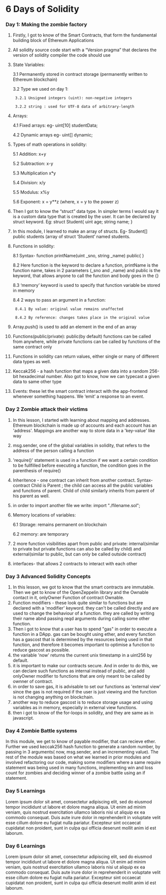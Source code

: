# 6 Days of Solidity

### Day 1: Making the zombie factory

1. Firstly, I got to know of the Smart Contracts, that form the fundamental building block of Ethereum Applications
2. All solidity source code start with a “Version pragma” that declares the version of solidity compiler the code   should use
3. State Variables:
    
    3.1 Permanently stored in contract storage (permanently written to Ethereum blockchain)
    
    3.2 Type we used on day 1:
        
        3.2.1 Unsigned integers (uint): non-negative integers
        
        3.2.2 string : used for UTF-8 data of arbitrary-length
4. Arrays: 
    
    4.1 Fixed arrays: eg- uint[10] studentData;
    
    4.2 Dynamic arrays eg- uint[] dynamic;
5. Types of math operations in solidity:
    
    5.1 Addition: x+y
    
    5.2 Subtraction: x-y
    
    5.3 Multiplication x*y
    
    5.4 Division: x/y
    
    5.5 Modulus: x%y
    
    5.6 Exponent: x = y**z (where, x = y to the power z)
6. Then I got to know the “struct” data type. In simpler terms I would say it is a custom data type that is created by the user. It can be declared by struct keyword. Eg:        struct Student{ uint age; string name; }
7. In this module, I learned to make an array of structs. Eg- Student[] public students (array of struct ‘Student’ named students.
8. Functions in solidity: 
    
    8.1 Syntax-  function printName(uint _sno, string _name) public{ }
    
    8.2 Here function is the keyword to declare a function, printName is the function name, takes in 2 parameters (_sno and _name) and public is the keyword, that allows             anyone to call the function and body goes in the {}
    
    8.3 ‘memory’ keyword is used to specify that function variable be stored in memory
    
    8.4 2 ways to pass an argument in a function:
        
        8.4.1 By value: original value remains unaffected
        
        8.4.2 By reference: changes takes place in the original value
9. Array.push() is used to add an element in the end of an array
10. Functions(public/private): public(by default) functions can be called from anywhere, while private functions can be called by functions of the same contract only
11. Functions in solidity can return values, either single or many of different data types as well.
12. Keccak256 - a hash function that maps a given data into a random 256-bit hexadecimal number. Also got to know, how we can typecast a given data to same other type
13. Events: these let the smart contract interact with the app-frontend whenever something happens. We ‘emit’ a response to an event.


### Day 2 Zombie attack their victims

1. In this lesson, I started with learning about mapping and addresses. Ethereum blockchain is made up of accounts  and each account has an 'address'. Mappings are another way to store data in a 'key-value' like way
2. msg.sender, one of the global variables in solidity, that refers to the address of the person calling a function
3. 'require()' statement is used in a function if we want a certain condition to be fullfilled before executing a function, the condition goes in the parenthesis of require()
4. Inheritence - one contract can inherit from another contract. Syntax- contract Child is Parent ; the child can access all the public variables and functions of parent. Child of child similarly inherits from parent of his parent as well.
5. in order to import another file we write:  import "./filename.sol";
6. Memory locations of variables:
    
    6.1 Storage: remains permanent on blockchain
    
    6.2 memory: are temporary
7. 2 more function visibilities apart from public and private: internal(similar to private but private functions can also be called by child) and external(similar to public, but can only be called outside contract)
8. interfaces- that allows 2 contracts to interact with each other


### Day 3 Advanced Solidity Concepts

1. In this lesson, we got to know that the smart contracts are immutable. Then we get to know of the OpenZeppelin library and the Ownable contact in it, onlyOwner Function of contract Ownable.
2. Function modifiers - these look quite similar to functions but are declared with a 'modifier' keyword. they can't be called directly and are used to change the behaviour of a function. they are called by writing their name abnd passing reqd arguments during calling some other function.
3. Then i got to know that a user has to spend "gas" in order to execute a function in a DApp. gas can be bought using ether, and every function has a gascost that is determined by the resources being used in that function, and therefore it becomes important to optimise a function to reduce gascost as possible.
4. the variable 'now' returns the current unix timestamp in a uint256 by default. 
5. it is important to make our contracts secure. And in order to do this, we can declare such functions as internal instead of public, and add onlyOwner modifier to functions that are only meant to be called by ownner of contract.
6. in order to save gas, it is advisable to set our functions as 'external view' since the gas is not required if the user is just viewing and the function is not changing anything on blockchain.
7. another way to reduce gascost is to reduce storage usage and using variables as in memory, especially in external view functions.
8. then i got to know of the for-loops in solidity, and they are same as in javascript.

### Day 4 Zombie Battle systems

In this module, we get to know of payable modifier, that can recieve ether. Further we used keccak256 hash function to generate a random number, by passing in 3 arguments( now, msg.sender, and an incrementing value). The rest of the module was based on what we learned in prior modules and involved refactoring our code, making some modifiers where a same require statement was being used in many functions, implementing win and loss count for zombies and deciding winner of a zombie battle using an if statement.

### Day 5 Learnings

Lorem ipsum dolor sit amet, consectetur adipiscing elit, sed do eiusmod tempor incididunt ut labore et dolore magna aliqua. Ut enim ad minim veniam, quis nostrud exercitation ullamco laboris nisi ut aliquip ex ea commodo consequat. Duis aute irure dolor in reprehenderit in voluptate velit esse cillum dolore eu fugiat nulla pariatur. Excepteur sint occaecat cupidatat non proident, sunt in culpa qui officia deserunt mollit anim id est laborum.

### Day 6 Learnings

Lorem ipsum dolor sit amet, consectetur adipiscing elit, sed do eiusmod tempor incididunt ut labore et dolore magna aliqua. Ut enim ad minim veniam, quis nostrud exercitation ullamco laboris nisi ut aliquip ex ea commodo consequat. Duis aute irure dolor in reprehenderit in voluptate velit esse cillum dolore eu fugiat nulla pariatur. Excepteur sint occaecat cupidatat non proident, sunt in culpa qui officia deserunt mollit anim id est laborum.
